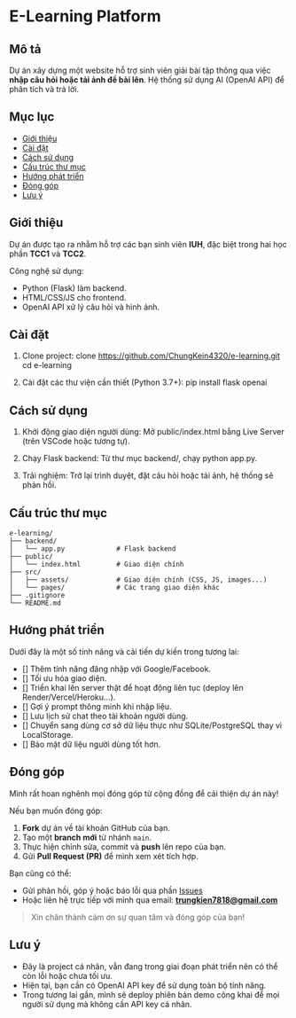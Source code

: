 # E-Learning Platform

## Mô tả

Dự án xây dựng một website hỗ trợ sinh viên giải bài tập thông qua việc **nhập câu hỏi hoặc tải ảnh đề bài lên**. Hệ thống sử dụng AI (OpenAI API) để phân tích và trả lời.

## Mục lục

-   [Giới thiệu](#giới-thiệu)
-   [Cài đặt](#cài-đặt)
-   [Cách sử dụng](#cách-sử-dụng)
-   [Cấu trúc thư mục](#cấu-trúc-thư-mục)
-   [Hướng phát triển](#hướng-phát-triển)
-   [Đóng góp](#đóng-góp)
-   [Lưu ý](#lưu-ý)

## Giới thiệu

Dự án được tạo ra nhằm hỗ trợ các bạn sinh viên **IUH**, đặc biệt trong hai học phần **TCC1** và **TCC2**.

Công nghệ sử dụng:

-   Python (Flask) làm backend.
-   HTML/CSS/JS cho frontend.
-   OpenAI API xử lý câu hỏi và hình ảnh.

## Cài đặt

1. Clone project:
   clone https://github.com/ChungKein4320/e-learning.git
   cd e-learning

2. Cài đặt các thư viện cần thiết (Python 3.7+):
   pip install flask openai

## Cách sử dụng

1. Khởi động giao diện người dùng: Mở public/index.html bằng Live Server (trên VSCode hoặc tương tự).

2. Chạy Flask backend: Từ thư mục backend/, chạy python app.py.

3. Trải nghiệm: Trở lại trình duyệt, đặt câu hỏi hoặc tải ảnh, hệ thống sẽ phản hồi.

## Cấu trúc thư mục

```plaintext
e-learning/
├── backend/
│   └── app.py             # Flask backend
├── public/
│   └── index.html         # Giao diện chính
├── src/
│   ├── assets/            # Giao diện chính (CSS, JS, images...)
│   └── pages/             # Các trang giao diện khác
├── .gitignore
└── README.md
```

## Hướng phát triển

Dưới đây là một số tính năng và cải tiến dự kiến trong tương lai:

-   [] Thêm tính năng đăng nhập với Google/Facebook.
-   [] Tối ưu hóa giao diện.
-   [] Triển khai lên server thật để hoạt động liên tục (deploy lên Render/Vercel/Heroku...).
-   [] Gợi ý prompt thông minh khi nhập liệu.
-   [] Lưu lịch sử chat theo tài khoản người dùng.
-   [] Chuyển sang dùng cơ sở dữ liệu thực như SQLite/PostgreSQL thay vì LocalStorage.
-   [] Bảo mật dữ liệu người dùng tốt hơn.

## Đóng góp

Mình rất hoan nghênh mọi đóng góp từ cộng đồng để cải thiện dự án này!

Nếu bạn muốn đóng góp:

1. **Fork** dự án về tài khoản GitHub của bạn.
2. Tạo một **branch mới** từ nhánh `main`.
3. Thực hiện chỉnh sửa, commit và **push** lên repo của bạn.
4. Gửi **Pull Request (PR)** để mình xem xét tích hợp.

Bạn cũng có thể:

-   Gửi phản hồi, góp ý hoặc báo lỗi qua phần [Issues](https://github.com/ChungKein4320/e-learning/issues)
-   Hoặc liên hệ trực tiếp với mình qua email: **trungkien7818@gmail.com**

> Xin chân thành cảm ơn sự quan tâm và đóng góp của bạn!

## Lưu ý

-   Đây là project cá nhân, vẫn đang trong giai đoạn phát triển nên có thể còn lỗi hoặc chưa tối ưu.
-   Hiện tại, bạn cần có OpenAI API key để sử dụng toàn bộ tính năng.
-   Trong tương lai gần, mình sẽ deploy phiên bản demo công khai để mọi người sử dụng mà không cần API key cá nhân.
